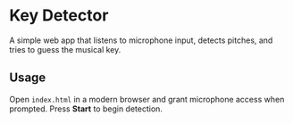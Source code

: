 # Key Detector

A simple web app that listens to microphone input, detects pitches, and tries to guess the musical key.

## Usage

Open `index.html` in a modern browser and grant microphone access when prompted. Press **Start** to begin detection.
